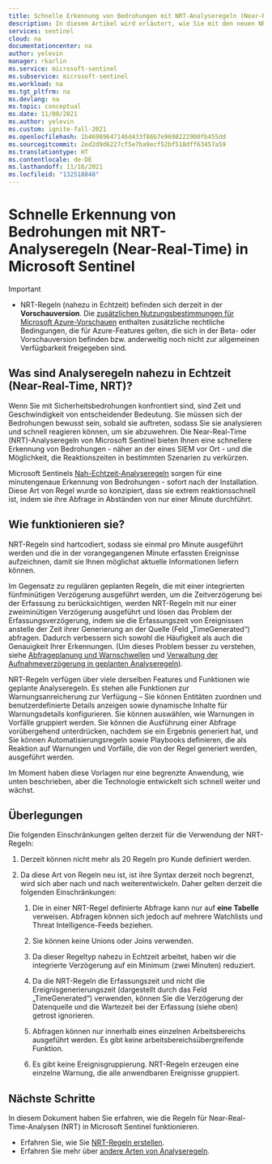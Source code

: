 ```yaml
---
title: Schnelle Erkennung von Bedrohungen mit NRT-Analyseregeln (Near-Real-Time) in Microsoft Sentinel | Microsoft Dokumentation
description: In diesem Artikel wird erläutert, wie Sie mit den neuen NRT-Analyseregeln (Near-Real-Time) in Microsoft Sentinel Bedrohungen schnell erkennen können.
services: sentinel
cloud: na
documentationcenter: na
author: yelevin
manager: rkarlin
ms.service: microsoft-sentinel
ms.subservice: microsoft-sentinel
ms.workload: na
ms.tgt_pltfrm: na
ms.devlang: na
ms.topic: conceptual
ms.date: 11/09/2021
ms.author: yelevin
ms.custom: ignite-fall-2021
ms.openlocfilehash: 1b46989647146d433f86b7e9698222900fb455dd
ms.sourcegitcommit: 2ed2d9d6227cf5e7ba9ecf52bf518dff63457a59
ms.translationtype: HT
ms.contentlocale: de-DE
ms.lasthandoff: 11/16/2021
ms.locfileid: "132518848"
---
```

# <a name="detect-threats-quickly-with-near-real-time-nrt-analytics-rules-in-microsoft-sentinel"></a>Schnelle Erkennung von Bedrohungen mit NRT-Analyseregeln (Near-Real-Time) in Microsoft Sentinel

> [!IMPORTANT]
>
> - NRT-Regeln (nahezu in Echtzeit) befinden sich derzeit in der **Vorschauversion**. Die [zusätzlichen Nutzungsbestimmungen für Microsoft Azure-Vorschauen](https://azure.microsoft.com/support/legal/preview-supplemental-terms/) enthalten zusätzliche rechtliche Bedingungen, die für Azure-Features gelten, die sich in der Beta- oder Vorschauversion befinden bzw. anderweitig noch nicht zur allgemeinen Verfügbarkeit freigegeben sind.

## <a name="what-are-near-real-time-nrt-analytics-rules"></a>Was sind Analyseregeln nahezu in Echtzeit (Near-Real-Time, NRT)?

Wenn Sie mit Sicherheitsbedrohungen konfrontiert sind, sind Zeit und Geschwindigkeit von entscheidender Bedeutung. Sie müssen sich der Bedrohungen bewusst sein, sobald sie auftreten, sodass Sie sie analysieren und schnell reagieren können, um sie abzuwehren. Die Near-Real-Time (NRT)-Analyseregeln von Microsoft Sentinel bieten Ihnen eine schnellere Erkennung von Bedrohungen - näher an der eines SIEM vor Ort - und die Möglichkeit, die Reaktionszeiten in bestimmten Szenarien zu verkürzen.

Microsoft Sentinels [Nah-Echtzeit-Analyseregeln](detect-threats-built-in.md#nrt) sorgen für eine minutengenaue Erkennung von Bedrohungen - sofort nach der Installation. Diese Art von Regel wurde so konzipiert, dass sie extrem reaktionsschnell ist, indem sie ihre Abfrage in Abständen von nur einer Minute durchführt.

## <a name="how-do-they-work"></a>Wie funktionieren sie?

NRT-Regeln sind hartcodiert, sodass sie einmal pro Minute ausgeführt werden und die in der vorangegangenen Minute erfassten Ereignisse aufzeichnen, damit sie Ihnen möglichst aktuelle Informationen liefern können.

Im Gegensatz zu regulären geplanten Regeln, die mit einer integrierten fünfminütigen Verzögerung ausgeführt werden, um die Zeitverzögerung bei der Erfassung zu berücksichtigen, werden NRT-Regeln mit nur einer zweiminütigen Verzögerung ausgeführt und lösen das Problem der Erfassungsverzögerung, indem sie die Erfassungszeit von Ereignissen anstelle der Zeit ihrer Generierung an der Quelle (Feld „TimeGenerated“) abfragen. Dadurch verbessern sich sowohl die Häufigkeit als auch die Genauigkeit Ihrer Erkennungen. (Um dieses Problem besser zu verstehen, siehe [Abfrageplanung und Warnschwellen](detect-threats-custom.md#query-scheduling-and-alert-threshold) und [Verwaltung der Aufnahmeverzögerung in geplanten Analyseregeln](ingestion-delay.md)).

NRT-Regeln verfügen über viele derselben Features und Funktionen wie geplante Analyseregeln. Es stehen alle Funktionen zur Warnungsanreicherung zur Verfügung – Sie können Entitäten zuordnen und benutzerdefinierte Details anzeigen sowie dynamische Inhalte für Warnungsdetails konfigurieren. Sie können auswählen, wie Warnungen in Vorfälle gruppiert werden. Sie können die Ausführung einer Abfrage vorübergehend unterdrücken, nachdem sie ein Ergebnis generiert hat, und Sie können Automatisierungsregeln sowie Playbooks definieren, die als Reaktion auf Warnungen und Vorfälle, die von der Regel generiert werden, ausgeführt werden.

Im Moment haben diese Vorlagen nur eine begrenzte Anwendung, wie unten beschrieben, aber die Technologie entwickelt sich schnell weiter und wächst.

## <a name="considerations"></a>Überlegungen
Die folgenden Einschränkungen gelten derzeit für die Verwendung der NRT-Regeln:

1. Derzeit können nicht mehr als 20 Regeln pro Kunde definiert werden.

1. Da diese Art von Regeln neu ist, ist ihre Syntax derzeit noch begrenzt, wird sich aber nach und nach weiterentwickeln. Daher gelten derzeit die folgenden Einschränkungen:

    1. Die in einer NRT-Regel definierte Abfrage kann nur auf **eine Tabelle** verweisen. Abfragen können sich jedoch auf mehrere Watchlists und Threat Intelligence-Feeds beziehen.

    1. Sie können keine Unions oder Joins verwenden.

    1. Da dieser Regeltyp nahezu in Echtzeit arbeitet, haben wir die integrierte Verzögerung auf ein Minimum (zwei Minuten) reduziert.

    1. Da die NRT-Regeln die Erfassungszeit und nicht die Ereignisgenerierungszeit (dargestellt durch das Feld „TimeGenerated“) verwenden, können Sie die Verzögerung der Datenquelle und die Wartezeit bei der Erfassung (siehe oben) getrost ignorieren.

    1. Abfragen können nur innerhalb eines einzelnen Arbeitsbereichs ausgeführt werden. Es gibt keine arbeitsbereichsübergreifende Funktion.

    1. Es gibt keine Ereignisgruppierung. NRT-Regeln erzeugen eine einzelne Warnung, die alle anwendbaren Ereignisse gruppiert.

## <a name="next-steps"></a>Nächste Schritte

In diesem Dokument haben Sie erfahren, wie die Regeln für Near-Real-Time-Analysen (NRT) in Microsoft Sentinel funktionieren.

- Erfahren Sie, wie Sie [NRT-Regeln erstellen](create-nrt-rules.md).
- Erfahren Sie mehr über [andere Arten von Analyseregeln](detect-threats-built-in.md).
